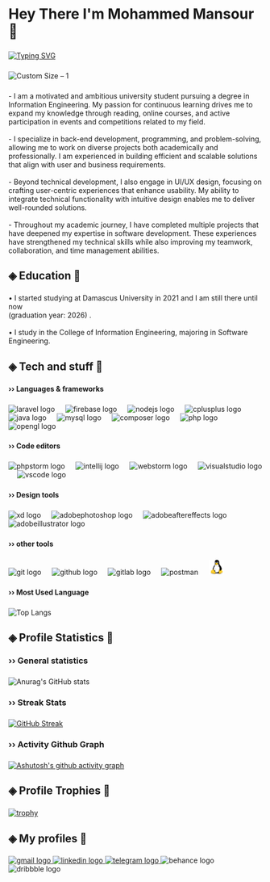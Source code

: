 <h1 align="left">Hey There I'm Mohammed Mansour👋</h1>

###

[![Typing SVG](https://readme-typing-svg.demolab.com?font=oleo+script&size=29&duration=4000&pause=1000&color=F74034&width=435&lines=Software+Engineer;UI%2FUX+designer;I+always+keep+learning+new+things)](https://git.io/typing-svg)

###

![Custom Size – 1](https://github.com/user-attachments/assets/494fd802-360f-497e-ad83-5da7220c895f)

###

<p align="left">- I am a motivated and ambitious university student pursuing a degree in Information Engineering. My passion for continuous learning drives me to expand my knowledge through reading, online courses, and active participation in events and competitions related to my field.<br><br>- I specialize in back-end development, programming, and problem-solving, allowing me to work on diverse projects both academically and professionally. I am experienced in building efficient and scalable solutions that align with user and business requirements.<br><br>- Beyond technical development, I also engage in UI/UX design, focusing on crafting user-centric experiences that enhance usability. My ability to integrate technical functionality with intuitive design enables me to deliver well-rounded solutions.<br><br>- Throughout my academic journey, I have completed multiple projects that have deepened my expertise in software development. These experiences have strengthened my technical skills while also improving my teamwork, collaboration, and time management abilities.</p>

###

<h2 align="left">◈ Education 📕</h2>

###

<p align="left">• I started studying at Damascus University in 2021 and I am still there until now <br>(graduation year: 2026) .<br><br>• I study in the College of Information Engineering, majoring in Software Engineering.</p>

###

<h2 align="left">◈ Tech and stuff 🎉</h2>

###

<h4 align="left">›› Languages & frameworks</h4>

###

<div align="left">
  <img src="https://cdn.jsdelivr.net/gh/devicons/devicon/icons/laravel/laravel-original.svg" height="30" alt="laravel logo"  />
  <img width="13" />
  <img src="https://cdn.jsdelivr.net/gh/devicons/devicon/icons/firebase/firebase-plain.svg" height="30" alt="firebase logo"  />
  <img width="13" />
  <img src="https://cdn.jsdelivr.net/gh/devicons/devicon/icons/nodejs/nodejs-original.svg" height="30" alt="nodejs logo"  />
  <img width="13" />
  <img src="https://cdn.jsdelivr.net/gh/devicons/devicon/icons/cplusplus/cplusplus-plain.svg" height="30" alt="cplusplus logo"  />
  <img width="13" />
  <img src="https://cdn.jsdelivr.net/gh/devicons/devicon/icons/java/java-original.svg" height="30" alt="java logo"  />
  <img width="13" />
  <img src="https://cdn.jsdelivr.net/gh/devicons/devicon/icons/mysql/mysql-original.svg" height="30" alt="mysql logo"  />
  <img width="13" />
  <img src="https://cdn.jsdelivr.net/gh/devicons/devicon/icons/composer/composer-original.svg" height="30" alt="composer logo"  />
  <img width="13" />
  <img src="https://cdn.jsdelivr.net/gh/devicons/devicon/icons/php/php-original.svg" height="30" alt="php logo"  />
  <img width="13" />
  <img src="https://cdn.jsdelivr.net/gh/devicons/devicon/icons/opengl/opengl-plain.svg" height="30" alt="opengl logo"  />
</div>

###

<h4 align="left">›› Code editors</h4>

###

<div align="left">
  <img src="https://cdn.jsdelivr.net/gh/devicons/devicon/icons/phpstorm/phpstorm-original.svg" height="30" alt="phpstorm logo"  />
  <img width="13" />
  <img src="https://cdn.jsdelivr.net/gh/devicons/devicon/icons/intellij/intellij-original.svg" height="30" alt="intellij logo"  />
  <img width="13" />
  <img src="https://cdn.jsdelivr.net/gh/devicons/devicon/icons/webstorm/webstorm-original.svg" height="30" alt="webstorm logo"  />
  <img width="13" />
  <img src="https://cdn.jsdelivr.net/gh/devicons/devicon/icons/visualstudio/visualstudio-plain.svg" height="30" alt="visualstudio logo"  />
  <img width="13" />
  <img src="https://cdn.jsdelivr.net/gh/devicons/devicon/icons/vscode/vscode-original.svg" height="30" alt="vscode logo"  />
</div>

###

<h4 align="left">›› Design tools</h4>

###

<div align="left">
  <img src="https://skillicons.dev/icons?i=xd" height="30" alt="xd logo"  />
  <img width="13" />
  <img src="https://skillicons.dev/icons?i=ps" height="30" alt="adobephotoshop logo"  />
  <img width="13" />
  <img src="https://skillicons.dev/icons?i=ae" height="30" alt="adobeaftereffects logo"  />
  <img width="13" />
  <img src="https://skillicons.dev/icons?i=ai" height="30" alt="adobeillustrator logo"  />
</div>

###

<h4 align="left">›› other tools</h4>

###

<div align="left">
  <img src="https://skillicons.dev/icons?i=git" height="30" alt="git logo"  />
  <img width="13" />
  <img src="https://skillicons.dev/icons?i=github" height="30" alt="github logo"  />
  <img width="13" />
  <img src="https://skillicons.dev/icons?i=gitlab" height="30" alt="gitlab logo"  />
  <img width="13" />
  <img src="https://www.vectorlogo.zone/logos/getpostman/getpostman-icon.svg" alt="postman" width="30" height="30"/>
  <img width="13" />
  <img src="https://raw.githubusercontent.com/devicons/devicon/master/icons/linux/linux-original.svg" alt="linux" width="30" height="30"/>
</div>

###

<h4 align="left">›› Most Used Language</h4>

###

![Top Langs](https://github-readme-stats.vercel.app/api/top-langs/?username=mohamadmansour18&layout=compact)

###

<h2 align="left">◈ Profile Statistics 🎯</h2>

###

<h3 align="left">›› General statistics</h3>

###

![Anurag's GitHub stats](https://github-readme-stats.vercel.app/api?username=mohamadmansour18&show_icons=true&theme=dark)

###

<h3 align="left">›› Streak Stats</h3>

###

[![GitHub Streak](https://streak-stats.demolab.com?user=mohamadmansour18&theme=dark&border_radius=5)](https://git.io/streak-stats)

###

<h3 align="left">›› Activity Github Graph</h3>

###

[![Ashutosh's github activity graph](https://github-readme-activity-graph.vercel.app/graph?username=mohamadmansour18&theme=xcode)](https://github.com/ashutosh00710/github-readme-activity-graph)

###

<h2 align="left">◈ Profile Trophies 👑</h2>

###

[![trophy](https://github-profile-trophy.vercel.app/?username=mohamadmansour18&theme=oldie)](https://github.com/ryo-ma/github-profile-trophy)

###

<h2 align="left">◈ My profiles 📌</h2>

###


<div align="left">
  <a href="mailto:360mohamad360@gmail.com" target="_blank">
    <img src="https://img.shields.io/static/v1?message=Gmail&logo=gmail&label=&color=D14836&logoColor=white&labelColor=&style=for-the-badge" height="30" alt="gmail logo"  />
  </a>
  <a href="https://www.linkedin.com/in/eng-mohammed-mansour/" target="_blank">
    <img src="https://img.shields.io/static/v1?message=Mohammed%20mansour&logo=linkedin&label=&color=0077B5&logoColor=white&labelColor=&style=for-the-badge" height="30" alt="linkedin logo"  />
  </a>
  <a href="https://t.me/MOHAMAD_MANSOUR14" target="_blank">
    <img src="https://img.shields.io/static/v1?message=Telegram&logo=telegram&label=&color=2CA5E0&logoColor=white&labelColor=&style=for-the-badge" height="30" alt="telegram logo"  />
  </a>
  <img src="https://img.shields.io/static/v1?message=Behance&logo=behance&label=&color=1769ff&logoColor=white&labelColor=&style=for-the-badge" height="30" alt="behance logo"  />
  <img src="https://img.shields.io/static/v1?message=Dribbble&logo=dribbble&label=&color=EA4C89&logoColor=white&labelColor=&style=for-the-badge" height="30" alt="dribbble logo"  />
</div>

###

